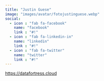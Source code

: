 ```yaml
---
title: "Justin Guese"
image: "images/avatar/fotojustinguese.webp"
social:
  - icon : "fab fa-facebook"
    name: "facebook"
    link : "#!"
  - icon : "fab fa-linkedin-in"
    name: "linkedin"
    link : "#!"
  - icon : "fab fa-twitter"
    name: "twitter"
    link : "#!"
---
```


https://datafortress.cloud